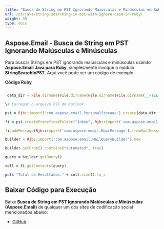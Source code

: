 ```yaml
---
title: "Busca de String em PST Ignorando Maiúsculas e Minúsculas em Ruby"
url: /pt/java/string-searching-in-pst-with-ignore-case-in-ruby/
weight: 90
type: docs
---
```


## **Aspose.Email - Busca de String em PST Ignorando Maiúsculas e Minúsculas**
Para buscar Strings em PST ignorando maiúsculas e minúsculas usando **Aspose.Email Java para Ruby**, simplesmente invoque o módulo **StringSearchInPST**. Aqui você pode ver um código de exemplo.

**Código Ruby**

```ruby

 data_dir = File.dirname(File.dirname(File.dirname(File.dirname(__FILE__)))) + '/data/'

\# Carregar o arquivo PST do Outlook

pst = Rjb::import('com.aspose.email.PersonalStorage').create(data_dir + "search.pst", Rjb::import('com.aspose.email.FileFormatVersion').Unicode)

fi = pst.createPredefinedFolder("Inbox", Rjb::import('com.aspose.email.StandardIpmFolder').Inbox)

fi.addMessage(Rjb::import('com.aspose.email.MapiMessage').fromMailMessage(Rjb::import('com.aspose.email.MailMessage').load(data_dir + "search.pst")))

builder = Rjb::import('com.aspose.email.MailQueryBuilder').new

builder.getFrom().contains("automated", true)

query = builder.getQuery()

coll = fi.getContents(query)

puts "Total de Resultados:" + coll.size().to_s

```
## **Baixar Código para Execução**
Baixe **Busca de String em PST Ignorando Maiúsculas e Minúsculas (Aspose.Email)** de qualquer um dos sites de codificação social mencionados abaixo:

- [GitHub](https://github.com/aspose-email/Aspose.Email-for-Java/blob/master/Plugins/Aspose_Email_Java_for_Ruby/lib/asposeemailjava/Outlook/stringsearchinpst.rb)